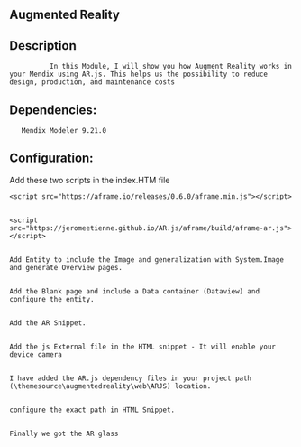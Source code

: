 ## Augmented Reality
 
## Description
              In this Module, I will show you how Augment Reality works in your Mendix using AR.js. This helps us the possibility to reduce design, production, and maintenance costs
              
## Dependencies:
       Mendix Modeler 9.21.0
## Configuration:


  Add these two scripts in the index.HTM file 
  
  
	<script src="https://aframe.io/releases/0.6.0/aframe.min.js"></script>
  
  
	<script src="https://jeromeetienne.github.io/AR.js/aframe/build/aframe-ar.js"></script>
  
  
	Add Entity to include the Image and generalization with System.Image and generate Overview pages.
  
  
	Add the Blank page and include a Data container (Dataview) and configure the entity.
  
  
	Add the AR Snippet.
  
  
	Add the js External file in the HTML snippet - It will enable your device camera
  
  
	I have added the AR.js dependency files in your project path (\themesource\augmentedreality\web\ARJS) location.
  
  
	configure the exact path in HTML Snippet.
  
  
	Finally we got the AR glass 
